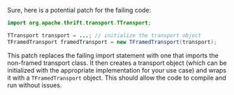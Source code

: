 Sure, here is a potential patch for the failing code:

```java
import org.apache.thrift.transport.TTransport;

TTransport transport = ...; // initialize the transport object
TFramedTransport framedTransport = new TFramedTransport(transport);
```

This patch replaces the failing import statement with one that imports the non-framed transport class. It then creates a transport object (which can be initialized with the appropriate implementation for your use case) and wraps it with a `TFramedTransport` object. This should allow the code to compile and run without issues.